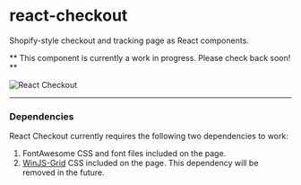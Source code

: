 # react-checkout
Shopify-style checkout and tracking page as React components.

** This component is currently a work in progress. Please check back soon! **

![React Checkout](https://i.imgur.com/OCIQLJm.png)

---

### Dependencies

React Checkout currently requires the following two dependencies to work:

1. FontAwesome CSS and font files included on the page.
2. [WinJS-Grid](https://github.com/winjs/grid) CSS included on the page. This dependency will be removed in the future.